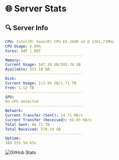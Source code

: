# 🌐 Server Stats
## 🔍 Server Info
```yaml
CPU: Intel(R) Xeon(R) CPU E5-2699 v4 @ 1261.71MHz
CPU Usage: 6.80%
Cores: 44P | 88T
-----------------------------------
Memory:
Current Usage: 147.10 GB/503.74 GB
Available: 353.18 GB
-----------------------------------
Disk:
Current Usage: 113.04 GB/1.71 TB
Free: 1.52 TB
-----------------------------------
GPU:
No GPU detected
-----------------------------------
Network:
Current Transfer (Sent): 14.71 MB/s
Current Transfer (Received): 69.85 KB/s
Total Sent: 66.71 TB
Total Received: 570.14 GB
-----------------------------------
Uptime:
38d 22h 5m 45s
```
![GitHub Stats](https://img.shields.io/badge/Updated-2025-04-15_19:28:34-blue)